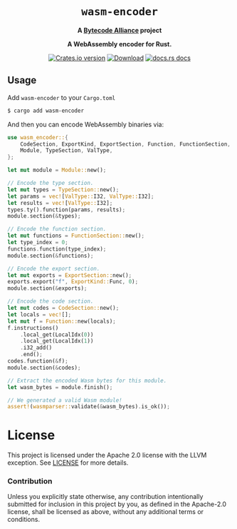 <div align="center">
  <h1><code>wasm-encoder</code></h1>

<strong>A <a href="https://bytecodealliance.org/">Bytecode Alliance</a> project</strong>

  <p>
    <strong>A WebAssembly encoder for Rust.</strong>
  </p>

  <p>
    <a href="https://crates.io/crates/wasm-encoder"><img src="https://img.shields.io/crates/v/wasm-encoder.svg?style=flat-square" alt="Crates.io version" /></a>
    <a href="https://crates.io/crates/wasm-encoder"><img src="https://img.shields.io/crates/d/wasm-encoder.svg?style=flat-square" alt="Download" /></a>
    <a href="https://docs.rs/wasm-encoder/"><img src="https://img.shields.io/static/v1?label=docs&message=wasm-encoder&color=blue&style=flat-square" alt="docs.rs docs" /></a>
  </p>
</div>

## Usage

Add `wasm-encoder` to your `Cargo.toml`

```sh
$ cargo add wasm-encoder
```

And then you can encode WebAssembly binaries via:

```rust
use wasm_encoder::{
    CodeSection, ExportKind, ExportSection, Function, FunctionSection, LocalIdx,
    Module, TypeSection, ValType,
};

let mut module = Module::new();

// Encode the type section.
let mut types = TypeSection::new();
let params = vec![ValType::I32, ValType::I32];
let results = vec![ValType::I32];
types.ty().function(params, results);
module.section(&types);

// Encode the function section.
let mut functions = FunctionSection::new();
let type_index = 0;
functions.function(type_index);
module.section(&functions);

// Encode the export section.
let mut exports = ExportSection::new();
exports.export("f", ExportKind::Func, 0);
module.section(&exports);

// Encode the code section.
let mut codes = CodeSection::new();
let locals = vec![];
let mut f = Function::new(locals);
f.instructions()
    .local_get(LocalIdx(0))
    .local_get(LocalIdx(1))
    .i32_add()
    .end();
codes.function(&f);
module.section(&codes);

// Extract the encoded Wasm bytes for this module.
let wasm_bytes = module.finish();

// We generated a valid Wasm module!
assert!(wasmparser::validate(&wasm_bytes).is_ok());
```

# License

This project is licensed under the Apache 2.0 license with the LLVM exception.
See [LICENSE](LICENSE) for more details.

### Contribution

Unless you explicitly state otherwise, any contribution intentionally submitted
for inclusion in this project by you, as defined in the Apache-2.0 license,
shall be licensed as above, without any additional terms or conditions.
